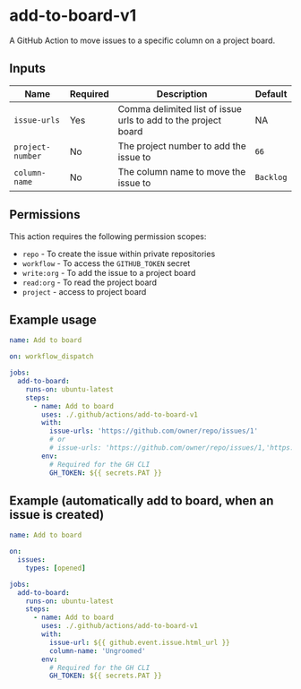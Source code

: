 # add-to-board-v1

A GitHub Action to move issues to a specific column on a project board.

## Inputs

| Name             | Required | Description                                                    | Default   |
| ---------------- | -------- | -------------------------------------------------------------- | --------- |
| `issue-urls`     | Yes      | Comma delimited list of issue urls to add to the project board | NA        |
| `project-number` | No       | The project number to add the issue to                         | `66`      |
| `column-name`    | No       | The column name to move the issue to                           | `Backlog` |

## Permissions

This action requires the following permission scopes:

- `repo` - To create the issue within private repositories
- `workflow` - To access the `GITHUB_TOKEN` secret
- `write:org` - To add the issue to a project board
- `read:org` - To read the project board
- `project` - access to project board

## Example usage

```yaml
name: Add to board

on: workflow_dispatch

jobs:
  add-to-board:
    runs-on: ubuntu-latest
    steps:
      - name: Add to board
        uses: ./.github/actions/add-to-board-v1
        with:
          issue-urls: 'https://github.com/owner/repo/issues/1'
          # or
          # issue-urls: 'https://github.com/owner/repo/issues/1,'https://github.com/owner/repo/issues/2'
        env:
          # Required for the GH CLI
          GH_TOKEN: ${{ secrets.PAT }}
```

## Example (automatically add to board, when an issue is created)

```yaml
name: Add to board

on:
  issues:
    types: [opened]

jobs:
  add-to-board:
    runs-on: ubuntu-latest
    steps:
      - name: Add to board
        uses: ./.github/actions/add-to-board-v1
        with:
          issue-url: ${{ github.event.issue.html_url }}
          column-name: 'Ungroomed'
        env:
          # Required for the GH CLI
          GH_TOKEN: ${{ secrets.PAT }}
```
